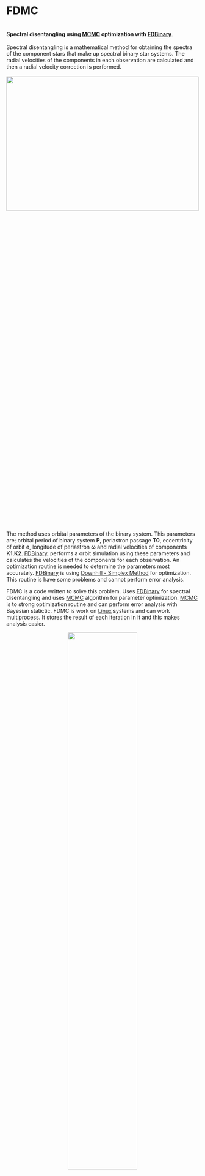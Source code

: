 
# FDMC
\
**Spectral disentangling using [MCMC](https://aip.scitation.org/doi/pdf/10.1063/1.1699114) optimization with [FDBinary](http://sail.zpf.fer.hr/fdbinary/)**.
\
\
Spectral disentangling is a mathematical method for obtaining the spectra of the component stars that make up spectral binary star systems. The radial velocities of the components in each observation are calculated and then a radial velocity correction is performed.
\
\
<img src="https://user-images.githubusercontent.com/100410767/210554256-66f9dab0-1066-47c7-8cb1-da97ae0c4e50.jpg" width=100% height=30%>
\
\
The method uses orbital parameters of the binary system. This parameters are; orbital period of binary system **P**, periastron passage **T0**, eccentricity of orbit **e**, longitude of periastron **ω** and radial velocities of components **K1**,**K2**. [FDBinary](http://sail.zpf.fer.hr/fdbinary/), performs a orbit simulation using these parameters and calculates the velocities of the components for each observation. An optimization routine is needed to determine the parameters most accurately. [FDBinary](http://sail.zpf.fer.hr/fdbinary/) is using [Downhill - Simplex Method](https://people.duke.edu/~hpgavin/cee201/Nelder+Mead-ComputerJournal-1965.pdf) for optimization. This routine is have some problems and cannot perform error analysis.

FDMC is a code written to solve this problem. Uses [FDBinary](http://sail.zpf.fer.hr/fdbinary/) for spectral disentangling and uses [MCMC](https://aip.scitation.org/doi/pdf/10.1063/1.1699114) algorithm for parameter optimization. [MCMC](https://aip.scitation.org/doi/pdf/10.1063/1.1699114) is to strong optimization routine and can perform error analysis with Bayesian statictic. FDMC is work on [Linux](https://www.linux.org/) systems and can work multiprocess. It stores the result of each iteration in it and this makes analysis easier.

<p align="center">
    <img src="https://user-images.githubusercontent.com/100410767/210587255-b7721411-e4f2-4877-956d-32870c5c3c53.gif" width=60% height=60%>
</p>

FDMC using [corner plot](https://www.researchgate.net/publication/303872046_cornerpy_Scatterplot_matrices_in_Python/fulltext/5a2cd23ba6fdccfbbf8746e5/cornerpy-Scatterplot-matrices-in-Python.pdf) for error analysis. In this way, the distribution of parameters in optimization space can also be seen. Additionally FDMC includes other different analyses within.

<p align="center">
    <img src="https://user-images.githubusercontent.com/100410767/211144344-7a6da86a-bb46-4785-a280-7e99ff8910d2.jpg" width=50% height=30%>
</p>

